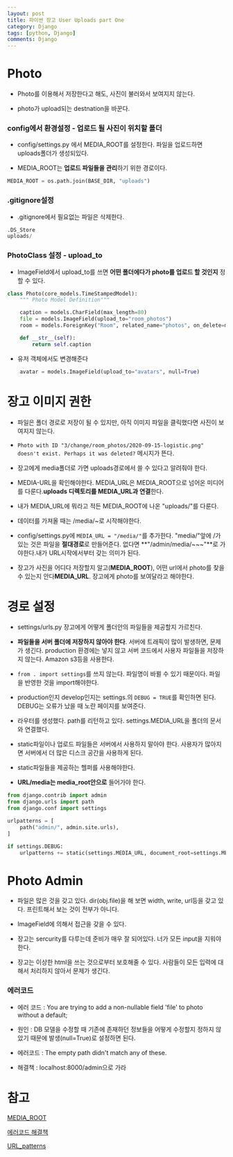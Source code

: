 ```yaml
---
layout: post
title: 파이썬 장고 User Uploads part One
category: Django
tags: [python, Django]
comments: Django
---
```


# Photo

- Photo를 이용해서 저장한다고 해도, 사진이 불러와서 보여지지 않는다.

- photo가 upload되는 destnation을 바꾼다.

### config에서 환경설정 - 업로드 될 사진이 위치할 폴더

- config/settings.py 에서 MEDIA_ROOT를 설정한다. 파일을 업로드하면 uploads폴더가 생성되있다.

- MEDIA_ROOT는 **업로드 파일들을 관리**하기 위한 경로이다.

```python
MEDIA_ROOT = os.path.join(BASE_DIR, "uploads")
```

### .gitignore설정

- .gitignore에서 필요없는 파일은 삭제한다.

```python
.DS_Store
uploads/
```

### PhotoClass 설정 - upload_to

- ImageField에서 upload_to를 쓰면 **어떤 폴더에다가 photo를 업로드 할 것인지** 정할 수 있다.

```python
class Photo(core_models.TimeStampedModel):
    """ Photo Model Definition"""

    caption = models.CharField(max_length=80)
    file = models.ImageField(upload_to="room_photos")
    room = models.ForeignKey("Room", related_name="photos", on_delete=models.CASCADE)

    def __str__(self):
        return self.caption
```

- 유저 객체에서도 변경해준다

```python
    avatar = models.ImageField(upload_to="avatars", null=True)
```

# 장고 이미지 권한

- 파일은 폴더 경로로 저장이 될 수 있지만, 아직 이미지 파일을 클릭했다면 사진이 보여지지 않는다.

- `Photo with ID "3/change/room_photos/2020-09-15-logistic.png" doesn't exist. Perhaps it was deleted?` 메시지가 뜬다.

- 장고에게 media폴더로 가면 uploads경로에서 쓸 수 있다고 알려줘야 한다.

- MEDIA-URL을 확인해야한다. MEDIA_URL은 MEDIA_ROOT으로 넘어온 미디어를 다룬다.**uploads 디렉토리를 MEDIA_URL과 연결**한다.

- 내가 MEDIA_URL에 뭐라고 적든 MEDIA_ROOT에 나온 "uploads/"를 다룬다.

- 데이터를 가져올 때는 /media/~로 시작해야한다.

- config/settings.py에 `MEDIA_URL = "/media/"`를 추가한다. "media/"앞에 /가 있는 것은 파일을 **절대경로**로 만들어준다. 없다면 **"/admin/media/~~~"**로 가야한다.내가 URL시작에서부터 갖는 의미가 된다.

- 장고가 사진을 어디다 저장할지 알고(**MEDIA_ROOT**), 어떤 url에서 photo를 찾을 수 있는지 안다**MEDIA_URL**. 장고에게 photo를 보여달라고 해야한다.

# 경로 설정

- settings/urls.py 장고에게 어떻게 폴더안의 파일들을 제공할지 가르친다.

- **파일들을 서버 폴더에 저장하지 않아야 한다**. 서버에 트래픽이 많이 발생하면, 문제가 생긴다. production 환경에는 넣지 않고 서버 코드에서 사용자 파일들을 저장하지 않는다. Amazon s3등을 사용한다.

- `from . import settings`를 쓰지 않는다. 파일명이 바뀔 수 있기 때문이다. 파일을 반영한 것을 import해야한다.

- production인지 develop인지는 settings.의 `DEBUG = TRUE`를 확인하면 된다. DEBUG는 오류가 났을 때 노란 페이지를 보여준다.

- 라우터를 생성했다. path를 리턴하고 있다. settings.MEDIA_URL을 폴더의 문서와 연결했다.

- static파일이나 업로드 파일들은 서버에서 사용하지 말아야 한다. 사용자가 많아지면 서버에서 더 많은 디스크 공간을 사용하게 된다.

- static파일들을 제공하는 헬퍼를 사용해야한다.

- **URL/media는 media_root안으로** 들어가야 한다.

```python
from django.contrib import admin
from django.urls import path
from django.conf import settings

urlpatterns = [
    path("admin/", admin.site.urls),
]

if settings.DEBUG:
    urlpatterns += static(settings.MEDIA_URL, document_root=settings.MEDIA_ROOT)
```
# Photo Admin

- 파일은 많은 것을 갖고 있다. dir(obj.file)을 해 보면 width, write, url등을 갖고 있다. 프린트해서 보는 것이 전부가 아니다.

- ImageField에 의해서 접근을 갖을 수 있다.

- 장고는 sercurity를 다루는데 준비가 매우 잘 되어있다. 너가 모든 input을 지워야 한다.

- 장고는 이상한 html을 쓰는 것으로부터 보호해줄 수 있다. 사람들이 모든 입력에 대해서 처리하지 않아서 문제가 생긴다.

### 에러코드

- 에러 코드 : You are trying to add a non-nullable field 'file' to photo without a default; 

- 원인 : DB 모델을 수정할 때 기존에 존재하던 정보들을 어떻게 수정할지 정하지 않았기 때문에 발생(null=True)로 설정하면 된다.

- 에러코드 : The empty path didn't match any of these.

- 해결책 : localhost:8000/admin으로 가라

# 참고

[MEDIA_ROOT](https://docs.djangoproject.com/en/2.2/ref/settings/)

[에러코드 해결책](https://has3ong.tistory.com/238)

[URL_patterns](https://docs.djangoproject.com/en/2.2/ref/urls/#django.urls.path)